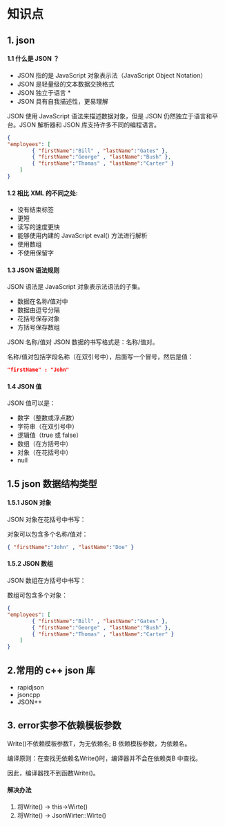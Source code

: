 # 知识点


## 1. json
#### 1.1 什么是 JSON ？
* JSON 指的是 JavaScript 对象表示法（JavaScript Object Notation）
* JSON 是轻量级的文本数据交换格式
* JSON 独立于语言 *
* JSON 具有自我描述性，更易理解

JSON 使用 JavaScript 语法来描述数据对象，但是 JSON 仍然独立于语言和平台。JSON 解析器和 JSON 库支持许多不同的编程语言。

```json
{
"employees": [
        { "firstName":"Bill" , "lastName":"Gates" },
        { "firstName":"George" , "lastName":"Bush" },
        { "firstName":"Thomas" , "lastName":"Carter" }
    ]
}
```

#### 1.2 相比 XML 的不同之处:
* 没有结束标签
* 更短
* 读写的速度更快
* 能够使用内建的 JavaScript eval() 方法进行解析
* 使用数组
* 不使用保留字

#### 1.3 JSON 语法规则
JSON 语法是 JavaScript 对象表示法语法的子集。

* 数据在名称/值对中
* 数据由逗号分隔
* 花括号保存对象
* 方括号保存数组

JSON 名称/值对
JSON 数据的书写格式是：名称/值对。

名称/值对包括字段名称（在双引号中），后面写一个冒号，然后是值：
```json
"firstName" : "John"
```

#### 1.4 JSON 值

JSON 值可以是：

* 数字（整数或浮点数）
* 字符串（在双引号中）
* 逻辑值（true 或 false）
* 数组（在方括号中）
* 对象（在花括号中）
* null
## 1.5 json 数据结构类型
#### 1.5.1 JSON 对象
JSON 对象在花括号中书写：

对象可以包含多个名称/值对：
```json
{ "firstName":"John" , "lastName":"Doe" }
```

#### 1.5.2 JSON 数组
JSON 数组在方括号中书写：

数组可包含多个对象： 
```json
{
"employees": [
        { "firstName":"Bill" , "lastName":"Gates" },
        { "firstName":"George" , "lastName":"Bush" },
        { "firstName":"Thomas" , "lastName":"Carter" }
    ]
}
```

## 2.常用的 c++ json 库
* rapidjson
* jsoncpp
* JSON++


## 3. error实参不依赖模板参数
Write()不依赖模板参数T，为无依赖名; B <T> 依赖模板参数，为依赖名。

编译原则：在查找无依赖名Write()时，编译器并不会在依赖类B <T> 中查找。

因此，编译器找不到函数Write()。
#### 解决办法
1. 将Write() -> this->Wirte()
2. 将Write() -> JsonWirter<T>::Wirte()
